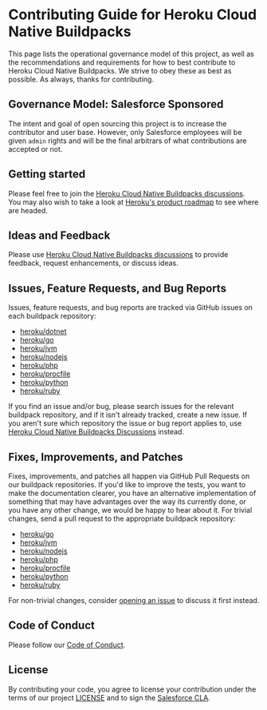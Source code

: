 # Contributing Guide for Heroku Cloud Native Buildpacks

This page lists the operational governance model of this project, as well as
the recommendations and requirements for how to best contribute to Heroku
Cloud Native Buildpacks. We strive to obey these as best as possible. As
always, thanks for contributing.

## Governance Model: Salesforce Sponsored

The intent and goal of open sourcing this project is to increase the contributor
and user base. However, only Salesforce employees will be given `admin` rights
and will be the final arbitrars of what contributions are accepted or not.

## Getting started

Please feel free to join the
[Heroku Cloud Native Buildpacks discussions](https://github.com/heroku/buildpacks/discussions).
You may also wish to take a look at
[Heroku's product roadmap](https://github.com/heroku/roadmap) to see where are headed.

## Ideas and Feedback

Please use
[Heroku Cloud Native Buildpacks discussions](https://github.com/heroku/buildpacks/discussions)
to provide feedback, request enhancements, or discuss ideas.

## Issues, Feature Requests, and Bug Reports

Issues, feature requests, and bug reports are tracked via GitHub issues on
each buildpack repository:

- [heroku/dotnet](https://github.com/heroku/buildpacks-dotnet/issues)
- [heroku/go](https://github.com/heroku/buildpacks-go/issues)
- [heroku/jvm](https://github.com/heroku/buildpacks-jvm/issues)
- [heroku/nodejs](https://github.com/heroku/buildpacks-nodejs/issues)
- [heroku/php](https://github.com/heroku/buildpacks-php/issues)
- [heroku/procfile](https://github.com/heroku/buildpacks-procfile/issues)
- [heroku/python](https://github.com/heroku/buildpacks-python/issues)
- [heroku/ruby](https://github.com/heroku/buildpacks-ruby/issues)

If you find an issue and/or bug, please search issues for the relevant
buildpack repository, and if it isn't already tracked, create a new issue. If
you aren't sure which repository the issue or bug report applies to, use
[Heroku Cloud Native Buildpacks Discussions](https://github.com/heroku/buildpacks/discussions)
instead.

## Fixes, Improvements, and Patches

Fixes, improvements, and patches all happen via GitHub Pull Requests on our
buildpack repositories. If you'd like to improve the tests, you want to make
the documentation clearer, you have an alternative implementation of something
that may have advantages over the way its currently done, or you have any other
change, we would be happy to hear about it. For trivial changes, send a pull
request to the appropriate buildpack repository:

- [heroku/go](https://github.com/heroku/buildpacks-go/pulls)
- [heroku/jvm](https://github.com/heroku/buildpacks-jvm/pulls)
- [heroku/nodejs](https://github.com/heroku/buildpacks-nodejs/pulls)
- [heroku/php](https://github.com/heroku/buildpacks-php/pulls)
- [heroku/procfile](https://github.com/heroku/buildpacks-procfile/pulls)
- [heroku/python](https://github.com/heroku/buildpacks-python/pulls)
- [heroku/ruby](https://github.com/heroku/buildpacks-ruby/pulls)

For non-trivial changes, consider
[opening an issue](#issues-feature-requests-and-bug-reports) to discuss it
first instead.

## Code of Conduct
Please follow our [Code of Conduct](CODE_OF_CONDUCT.md).

## License
By contributing your code, you agree to license your contribution under the
terms of our project [LICENSE](LICENSE) and to sign the
[Salesforce CLA](https://cla.salesforce.com/sign-cla).
